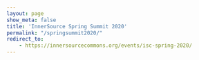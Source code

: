 ```yaml
---
layout: page
show_meta: false
title: 'InnerSource Spring Summit 2020'
permalink: "/springsummit2020/"
redirect_to: 
    - https://innersourcecommons.org/events/isc-spring-2020/
---
```

